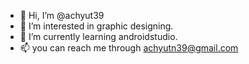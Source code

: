 - 👋 Hi, I’m @achyut39
- 👀 I’m interested in graphic designing.
- 🌱 I’m currently learning androidstudio.
- 📫 you can reach me through achyutn39@gmail.com

<!---
achyut39/achyut39 is a ✨ special ✨ repository because its `README.md` (this file) appears on your GitHub profile.
You can click the Preview link to take a look at your changes.
--->
